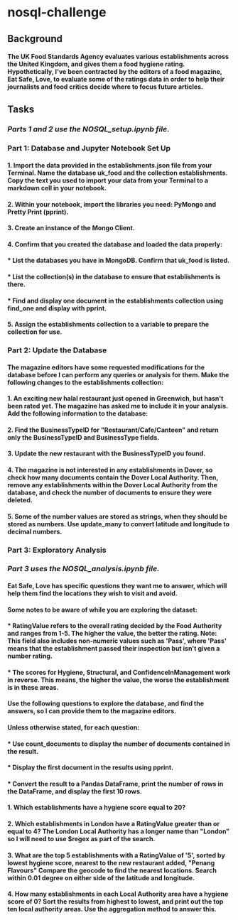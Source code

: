 # nosql-challenge

## **Background**

#### The UK Food Standards Agency evaluates various establishments across the United Kingdom, and gives them a food hygiene rating. Hypothetically, I've been contracted by the editors of a food magazine, Eat Safe, Love, to evaluate some of the ratings data in order to help their journalists and food critics decide where to focus future articles.

## Tasks

### *Parts 1 and 2 use the NOSQL_setup.ipynb file.*

### **Part 1: Database and Jupyter Notebook Set Up**

#### 1. Import the data provided in the establishments.json file from your Terminal. Name the database uk_food and the collection establishments. Copy the text you used to import your data from your Terminal to a markdown cell in your notebook.

#### 2. Within your notebook, import the libraries you need: PyMongo and Pretty Print (pprint).

#### 3. Create an instance of the Mongo Client.

#### 4. Confirm that you created the database and loaded the data properly:

#### * List the databases you have in MongoDB. Confirm that uk_food is listed.
#### * List the collection(s) in the database to ensure that establishments is there.
#### * Find and display one document in the establishments collection using find_one and display with pprint.

#### 5. Assign the establishments collection to a variable to prepare the collection for use.

### **Part 2: Update the Database**

#### The magazine editors have some requested modifications for the database before I can perform any queries or analysis for them. Make the following changes to the establishments collection:

#### 1. An exciting new halal restaurant just opened in Greenwich, but hasn't been rated yet. The magazine has asked me to include it in your analysis. Add the following information to the database:	

#### 2. Find the BusinessTypeID for "Restaurant/Cafe/Canteen" and return only the BusinessTypeID and BusinessType fields.

#### 3. Update the new restaurant with the BusinessTypeID you found.

#### 4. The magazine is not interested in any establishments in Dover, so check how many documents contain the Dover Local Authority. Then, remove any establishments within the Dover Local Authority from the database, and check the number of documents to ensure they were deleted.

#### 5. Some of the number values are stored as strings, when they should be stored as numbers. Use update_many to convert latitude and longitude to decimal numbers.

### **Part 3: Exploratory Analysis**

### *Part 3 uses the NOSQL_analysis.ipynb file.*

#### Eat Safe, Love has specific questions they want me to answer, which will help them find the locations they wish to visit and avoid.

#### Some notes to be aware of while you are exploring the dataset:

#### * RatingValue refers to the overall rating decided by the Food Authority and ranges from 1-5. The higher the value, the better the rating. Note: This field also includes non-numeric values such as 'Pass', where 'Pass' means that the establishment passed their inspection but isn't given a number rating.
#### * The scores for Hygiene, Structural, and ConfidenceInManagement work in reverse. This means, the higher the value, the worse the establishment is in these areas.

#### Use the following questions to explore the database, and find the answers, so I can provide them to the magazine editors.

#### Unless otherwise stated, for each question:

#### * Use count_documents to display the number of documents contained in the result.
#### * Display the first document in the results using pprint.
#### * Convert the result to a Pandas DataFrame, print the number of rows in the DataFrame, and display the first 10 rows.

#### 1. Which establishments have a hygiene score equal to 20?

#### 2. Which establishments in London have a RatingValue greater than or equal to 4? The London Local Authority has a longer name than "London" so I will need to use $regex as part of the search.

#### 3. What are the top 5 establishments with a RatingValue of '5', sorted by lowest hygiene score, nearest to the new restaurant added, "Penang Flavours" Compare the geocode to find the nearest locations. Search within 0.01 degree on either side of the latitude and longitude.

#### 4. How many establishments in each Local Authority area have a hygiene score of 0? Sort the results from highest to lowest, and print out the top ten local authority areas. Use the aggregation method to answer this.